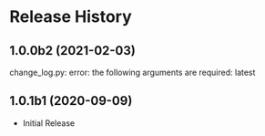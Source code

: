 # Release History

## 1.0.0b2 (2021-02-03)

change_log.py: error: the following arguments are required: latest

## 1.0.1b1 (2020-09-09)

* Initial Release
